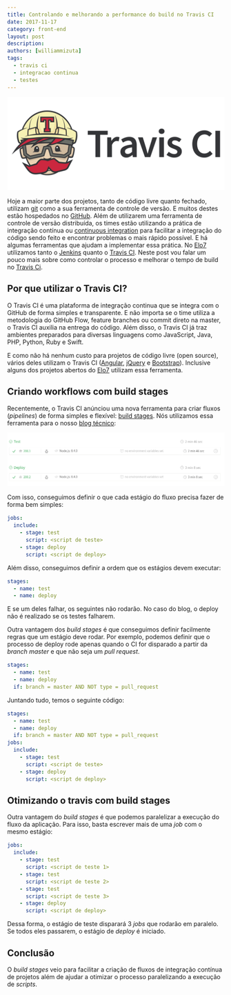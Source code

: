 ```yaml
---
title: Controlando e melhorando a performance do build no Travis CI
date: 2017-11-17
category: front-end
layout: post
description:
authors: [williammizuta]
tags:
  - travis ci
  - integracao continua
  - testes
---
```


![Alt "Travis CI"](/images/travis-build-stages-1.png)

Hoje a maior parte dos projetos, tanto de código livre quanto fechado, utilizam [git](https://git-scm.com) como a sua ferramenta de controle de versão. E muitos destes estão hospedados no [GitHub](https://github.com). Além de utilizarem uma ferramenta de controle de versão distribuída, os times estão utilizando a prática de integração contínua ou [continuous integration](https://martinfowler.com/articles/continuousIntegration.html) para facilitar a integração do código sendo feito e encontrar problemas o mais rápido possível. E há algumas ferramentas que ajudam a implementar essa prática. No [Elo7](https://www.elo7.com.br?utm_source=tech-blog&utm_medium=travis-build-stages) utilizamos tanto o [Jenkins](https://jenkins.io) quanto o [Travis CI](https://travis-ci.org). Neste post vou falar um pouco mais sobre como controlar o processo e melhorar o tempo de build no [Travis Ci](https://travis-ci.org).

## Por que utilizar o Travis CI?
O Travis CI é uma plataforma de integração continua que se integra com o GitHub de forma simples e transparente. E não importa se o time utiliza a metodologia do GitHub Flow, feature branches ou commit direto na master, o Travis CI auxilia na entrega do código. Além disso, o Travis CI já traz ambientes preparados para diversas linguagens como JavaScript, Java, PHP, Python, Ruby e Swift.

E como não há nenhum custo para projetos de código livre (open source), vários deles utilizam o Travis CI ([Angular](https://travis-ci.org/angular/angular), [jQuery](https://travis-ci.org/jquery/jquery) e [Bootstrap](https://travis-ci.org/twbs/bootstrap)). Inclusive alguns dos projetos abertos do [Elo7](https://travis-ci.org/elo7) utilizam essa ferramenta.

## Criando workflows com build stages
Recentemente, o Travis CI anúnciou uma nova ferramenta para criar fluxos (_pipelines_) de forma simples e flexível: [build stages](https://blog.travis-ci.com/2017-05-11-introducing-build-stages). Nós utilizamos essa ferramenta para o nosso [blog técnico](https://travis-ci.org/elo7/tech-blog):

![Alt "Build stages do blog"](/images/travis-build-stages-2.png)

Com isso, conseguimos definir o que cada estágio do fluxo precisa fazer de forma bem simples:

```yaml
jobs:
  include:
    - stage: test
      script: <script de teste>
    - stage: deploy
      script: <script de deploy>
```

Além disso, conseguimos definir a ordem que os estágios devem executar:

```yaml
stages:
  - name: test
  - name: deploy
```

E se um deles falhar, os seguintes não rodarão. No caso do blog, o deploy não é realizado se os testes falharem.

Outra vantagem dos _build stages_ é que conseguimos definir facilmente regras que um estágio deve rodar. Por exemplo, podemos definir que o processo de deploy rode apenas quando o CI for disparado a partir da _branch_ _master_ e que não seja um _pull request_.

```yaml
stages:
  - name: test
  - name: deploy
  if: branch = master AND NOT type = pull_request
```

Juntando tudo, temos o seguinte código:

```yaml
stages:
  - name: test
  - name: deploy
  if: branch = master AND NOT type = pull_request
jobs:
  include:
    - stage: test
      script: <script de teste>
    - stage: deploy
      script: <script de deploy>
```

## Otimizando o travis com build stages

Outra vantagem do _build stages_ é que podemos paralelizar a execução do fluxo da aplicação. Para isso, basta escrever mais de uma _job_ com o mesmo estágio:

```yaml
jobs:
  include:
    - stage: test
      script: <script de teste 1>
    - stage: test
      script: <script de teste 2>
    - stage: test
      script: <script de teste 3>
    - stage: deploy
      script: <script de deploy>
```

Dessa forma, o estágio de teste disparará 3 _jobs_ que rodarão em paralelo. Se todos eles passarem, o estágio de _deploy_ é iniciado.

## Conclusão

O _build stages_ veio para facilitar a criação de fluxos de integração contínua de projetos além de ajudar a otimizar o processo paralelizando a execução de _scripts_.
